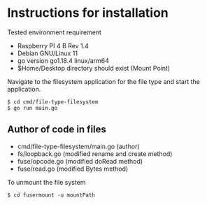 # Instructions for installation

Tested environment requirement
- Raspberry PI 4 B Rev 1.4
- Debian GNU/Linux 11
- go version go1.18.4 linux/arm64
- $Home/Desktop directory should exist (Mount Point)

Navigate to the filesystem application for the file type and start the application.

```
$ cd cmd/file-type-filesystem
$ go run main.go
```

## Author of code in files 

- cmd/file-type-filesystem/main.go (author)
- fs/loopback.go (modified rename and create method)
- fuse/opcode.go (modified doRead method)
- fuse/read.go (modified Bytes method)

To unmount the file system
```
$ cd fusermount -u mountPath
```